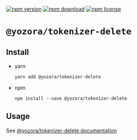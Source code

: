 [![npm version](https://img.shields.io/npm/v/@yozora/tokenizer-delete.svg)](https://www.npmjs.com/package/@yozora/tokenizer-delete)
[![npm download](https://img.shields.io/npm/dm/@yozora/tokenizer-delete.svg)](https://www.npmjs.com/package/@yozora/tokenizer-delete)
[![npm license](https://img.shields.io/npm/l/@yozora/tokenizer-delete.svg)](https://www.npmjs.com/package/@yozora/tokenizer-delete)


# `@yozora/tokenizer-delete`

## Install

  * yarn

    ```console
    yarn add @yozora/tokenizer-delete
    ```

  * npm

    ```console
    npm install --save @yozora/tokenizer-delete
    ```

## Usage

  See [@yozora/tokenizer-delete documentation](https://yozora.guanghechen.com/docs/package/tokenizer-delete)
